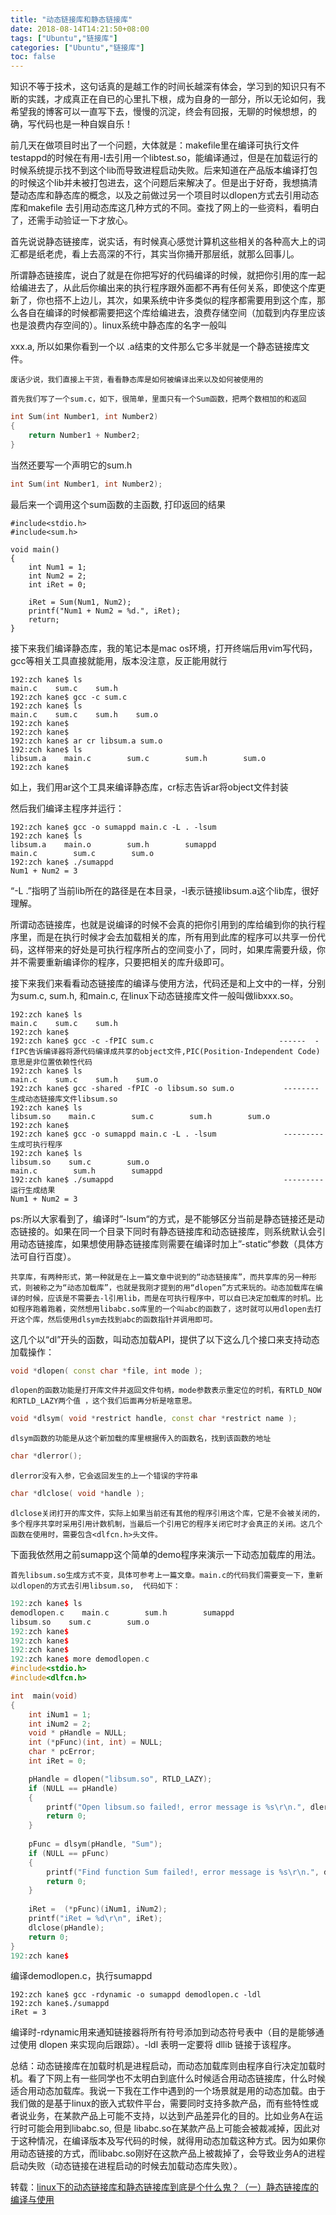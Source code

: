 ```yaml
---
title: "动态链接库和静态链接库"
date: 2018-08-14T14:21:50+08:00
tags: ["Ubuntu","链接库"]
categories: ["Ubuntu","链接库"]
toc: false
---
```


知识不等于技术，这句话真的是越工作的时间长越深有体会，学习到的知识只有不断的实践，才成真正在自已的心里扎下根，成为自身的一部分，所以无论如何，我希望我的博客可以一直写下去，慢慢的沉淀，终会有回报，无聊的时候想想，的确，写代码也是一种自娱自乐！

前几天在做项目时出了一个问题，大体就是：makefile里在编译可执行文件testappd的时候在有用-l去引用一个libtest.so，能编译通过，但是在加载运行的时候系统提示找不到这个lib而导致进程启动失败。后来知道在产品版本编译打包的时候这个lib并未被打包进去，这个问题后来解决了。但是出于好奇，我想搞清楚动态库和静态库的概念，以及之前做过另一个项目时以dlopen方式去引用动态库和makefile 去引用动态库这几种方式的不同。查找了网上的一些资料，看明白了，还需手动验证一下才放心。

首先说说静态链接库，说实话，有时候真心感觉计算机这些相关的各种高大上的词汇都是纸老虎，看上去高深的不行，其实当你捅开那层纸，就那么回事儿。

所谓静态链接库，说白了就是在你把写好的代码编译的时候，就把你引用的库一起给编进去了，从此后你编出来的执行程序跟外面都不再有任何关系，即使这个库更新了，你也搭不上边儿，其次，如果系统中许多类似的程序都需要用到这个库，那么各自在编译的时候都需要把这个库给编进去，浪费存储空间（加载到内存里应该也是浪费内存空间的）。linux系统中静态库的名字一般叫

xxx.a, 所以如果你看到一个以 .a结束的文件那么它多半就是一个静态链接库文件。

    废话少说，我们直接上干货，看看静态库是如何被编译出来以及如何被使用的

    首先我们写了一个sum.c，如下，很简单，里面只有一个Sum函数，把两个数相加的和返回

```cpp
int Sum(int Number1, int Number2)
{
    return Number1 + Number2;
}
```
当然还要写一个声明它的sum.h

```cpp
int Sum(int Number1, int Number2);
```
最后来一个调用这个sum函数的主函数, 打印返回的结果
```
#include<stdio.h>
#include<sum.h>

void main()
{
    int Num1 = 1;
    int Num2 = 2;
    int iRet = 0;

    iRet = Sum(Num1, Num2);
    printf("Num1 + Num2 = %d.", iRet);
    return;
}
```
接下来我们编译静态库，我的笔记本是mac os环境，打开终端后用vim写代码， gcc等相关工具直接就能用，版本没注意，反正能用就行
```shell
192:zch kane$ ls
main.c    sum.c    sum.h
192:zch kane$ gcc -c sum.c
192:zch kane$ ls
main.c    sum.c    sum.h    sum.o
192:zch kane$ 
192:zch kane$ 
192:zch kane$ ar cr libsum.a sum.o
192:zch kane$ ls
libsum.a    main.c        sum.c        sum.h        sum.o
192:zch kane$
```
如上，我们用ar这个工具来编译静态库，cr标志告诉ar将object文件封装

然后我们编译主程序并运行：

```shell
192:zch kane$ gcc -o sumappd main.c -L . -lsum
192:zch kane$ ls
libsum.a    main.o        sum.h        sumappd
main.c        sum.c        sum.o
192:zch kane$ ./sumappd 
Num1 + Num2 = 3
```

“-L .”指明了当前lib所在的路径是在本目录，-l表示链接libsum.a这个lib库，很好理解。

 所谓动态链接库，也就是说编译的时候不会真的把你引用到的库给编到你的执行程序里，而是在执行时候才会去加载相关的库，所有用到此库的程序可以共享一份代码，这样带来的好处是可执行程序所占的空间变小了，同时，如果库需要升级，你并不需要重新编译你的程序，只要把相关的库升级即可。

   接下来我们来看看动态链接库的编译与使用方法，代码还是和上文中的一样，分别为​sum.c, sum.h, 和main.c, 在linux下动态链接库文件一般叫做libxxx.so。

```shell
192:zch kane$ ls
main.c    sum.c    sum.h
192:zch kane$ 
192:zch kane$ gcc -c -fPIC sum.c                            ------  -fIPC告诉编译器将源代码编译成共享的object文件,PIC(Position-Independent Code)意思是非位置依赖性代码
192:zch kane$ ls
main.c    sum.c    sum.h    sum.o
192:zch kane$ gcc -shared -fPIC -o libsum.so sum.o           --------  生成动态链接库文件libsum.so
192:zch kane$ ls
libsum.so    main.c        sum.c        sum.h        sum.o
192:zch kane$ 
192:zch kane$ gcc -o sumappd main.c -L . -lsum               --------- 生成可执行程序
192:zch kane$ ls
libsum.so    sum.c        sum.o
main.c        sum.h        sumappd
192:zch kane$ ./sumappd                                      ---------运行生成结果
Num1 + Num2 = 3
```

 ps:所以大家看到了，编译时”-lsum“的方式，是不能够区分当前是静态链接还是动态链接的。如果在同一个目录下同时有静态链接库和动态链接库，则系统默认会引用动态链接库，如果想使用静态链接库则需要在编译时加上”-static“参数（具体方法可自行百度）。

    共享库，有两种形式，第一种就是在上一篇文章中说到的“动态链接库”，而共享库的另一种形式，则被称之为“动态加载库”，也就是我刚才提到的用“dlopen”方式来玩的。动态加载库在编译的时候，应该是不需要去-l引用lib，而是在可执行程序中，可以自已决定加载库的时机。比如程序跑着跑着，突然想用libabc.so库里的一个叫abc的函数了，这时就可以用dlopen去打开这个库，然后使用dlsym去找到abc的函数指针并调用即可。

   这几个以“dl”开头的函数，叫动态加载API，提供了以下这么几个接口来支持动态加载操作：
```cpp
void *dlopen( const char *file, int mode ); 
```
    dlopen的函数功能是打开库文件并返回文件句柄，mode参数表示重定位的时机，有RTLD_NOW和RTLD_LAZY两个值 ，这个我们后面再分析是啥意思。

```cpp
void *dlsym( void *restrict handle, const char *restrict name );
``` 
    dlsym函数的功能是从这个新加载的库里根据传入的函数名，找到该函数的地址
```cpp
char *dlerror();
```
    dlerror没有入参，它会返回发生的上一个错误的字符串
```cpp
char *dlclose( void *handle );
```
    dlclose关闭打开的库文件，实际上如果当前还有其他的程序引用这个库，它是不会被关闭的，多个程序共享时采用引用计数机制，当最后一个引用它的程序关闭它时才会真正的关闭。这几个函数在使用时，需要包含<dlfcn.h>头文件。

下面我依然用之前sumapp这个简单的demo程序来演示一下动态加载库的用法。

    首先libsum.so生成方式不变，具体可参考上一篇文章。main.c的代码我们需要变一下，重新以dlopen的方式去引用libsum.so,  代码如下：
```cpp
192:zch kane$ ls
demodlopen.c    main.c        sum.h        sumappd
libsum.so    sum.c        sum.o
192:zch kane$ 
192:zch kane$ 
192:zch kane$ 
192:zch kane$ more demodlopen.c 
#include<stdio.h>
#include<dlfcn.h>

int  main(void)
{
    int iNum1 = 1;
    int iNum2 = 2;
    void * pHandle = NULL;
    int (*pFunc)(int, int) = NULL;
    char * pcError;
    int iRet = 0;

    pHandle = dlopen("libsum.so", RTLD_LAZY);
    if (NULL == pHandle)
    {
        printf("Open libsum.so failed!, error message is %s\r\n.", dlerror());
        return 0;
    }
    
    pFunc = dlsym(pHandle, "Sum");
    if (NULL == pFunc)
    {
        printf("Find function Sum failed!, error message is %s\r\n.", dlerror());
        return 0;
    }
    
    iRet =  (*pFunc)(iNum1, iNum2);
    printf("iRet = %d\r\n", iRet);
    dlclose(pHandle);
    return 0; 
}
192:zch kane$
```

编译demodlopen.c，执行sumappd

```shell
192:zch kane$ gcc -rdynamic -o sumappd demodlopen.c -ldl
192:zch kane$./sumappd 
iRet = 3
```
编译时-rdynamic用来通知链接器将所有符号添加到动态符号表中（目的是能够通过使用 dlopen 来实现向后跟踪）。-ldl 表明一定要将 dllib 链接于该程序。

总结：动态链接库在加载时机是进程启动，而动态加载库则由程序自行决定加载时机。看了下网上有一些同学也不太明白到底什么时候适合用动态链接库，什么时候适合用动态加载库。我说一下我在工作中遇到的一个场景就是用的动态加载。由于我们做的是基于linux的嵌入式软件平台，需要同时支持多款产品，而有些特性或者说业务，在某款产品上可能不支持，以达到产品差异化的目的。比如业务A在运行时可能会用到libabc.so, 但是 libabc.so在某款产品上可能会被裁减掉，因此对于这种情况，在编译版本及写代码的时候，就得用动态加载这种方式。因为如果你用动态链接的方式，而libabc.so刚好在这款产品上被裁掉了，会导致业务A的进程启动失败（动态链接在进程启动的时候去加载动态库失败）。

转载：[linux下的动态链接库和静态链接库到底是个什么鬼？（一）静态链接库的编译与使用](https://www.cnblogs.com/zhengchunhao/p/4881205.html)